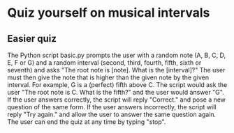 # Quiz yourself on musical intervals

## Easier quiz

The Python script basic.py prompts the user with a random note (A, B, C, D, E, F or G) and a random interval (second, third, fourth, fifth, sixth or seventh) and asks "The root note is [note]. What is the [interval]?" The user must then give the note that is higher than the given note by the given interval. For example, G is a (perfect) fifth above C. The script would ask the user "The root note is C. What is the fifth?" and the user would answer "G". If the user answers correctly, the script will reply "Correct." and pose a new question of the same form. If the user answers incorrectly, the script will reply "Try again." and allow the user to answer the same question again. The user can end the quiz at any time by typing "stop".